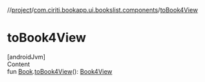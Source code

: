 //[project](../index.md)/[com.ciriti.bookapp.ui.bookslist.components](index.md)/[toBook4View](to-book4-view.md)



# toBook4View  
[androidJvm]  
Content  
fun [Book](../com.ciriti.datalayer.network/-book/index.md).[toBook4View](to-book4-view.md)(): [Book4View](-book4-view/index.md)  



